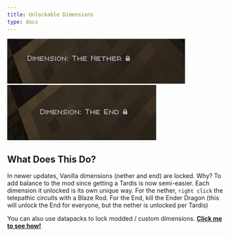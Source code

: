 ```yaml
---
title: Unlockable Dimensions
type: docs
---
```

   
![dim](images/nether.png)   
 ![dim](images/end.png)

## What Does This Do?
In newer updates, Vanilla dimensions (nether and end) are locked. Why? To add balance to the mod since getting a Tardis is now semi-easier. Each dimension it unlocked is its own unique way. For the nether, `right click` the telepathic circuits with a Blaze Rod. For the End, kill the Ender Dragon (this will unlock the End for everyone, but the nether is unlocked per Tardis)

You can also use datapacks to lock modded / custom dimensions. [**Click me to see how!**](../../datapacks/unlocking)